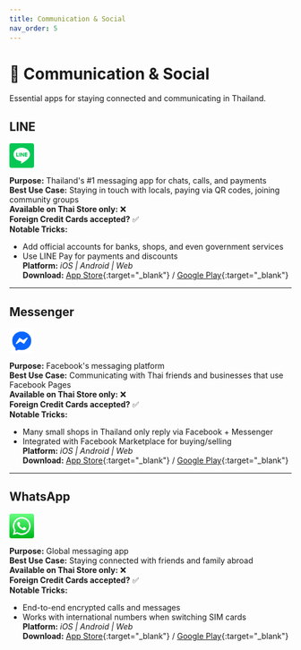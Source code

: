 ```yaml
---
title: Communication & Social
nav_order: 5
---
```


# 💬 Communication & Social

Essential apps for staying connected and communicating in Thailand.

## LINE

<img src="icons/line.jpg" alt="LINE icon" width="44" height="44" style="vertical-align:text-bottom;border-radius:4px"/>

**Purpose:** Thailand's #1 messaging app for chats, calls, and payments  
**Best Use Case:** Staying in touch with locals, paying via QR codes, joining community groups  
**Available on Thai Store only:** ❌  
**Foreign Credit Cards accepted?** ✅  
**Notable Tricks:**  
- Add official accounts for banks, shops, and even government services  
- Use LINE Pay for payments and discounts  
**Platform:** *iOS | Android | Web*  
**Download:** [App Store](https://apps.apple.com/th/app/line/id443904275){:target="_blank"} / [Google Play](https://play.google.com/store/apps/details?id=jp.naver.line.android){:target="_blank"}

---

## Messenger

<img src="icons/messenger.jpg" alt="Messenger icon" width="44" height="44" style="vertical-align:text-bottom;border-radius:4px"/>

**Purpose:** Facebook's messaging platform  
**Best Use Case:** Communicating with Thai friends and businesses that use Facebook Pages  
**Available on Thai Store only:** ❌  
**Foreign Credit Cards accepted?** ✅  
**Notable Tricks:**  
- Many small shops in Thailand only reply via Facebook + Messenger  
- Integrated with Facebook Marketplace for buying/selling  
**Platform:** *iOS | Android | Web*  
**Download:** [App Store](https://apps.apple.com/th/app/messenger/id454638411){:target="_blank"} / [Google Play](https://play.google.com/store/apps/details?id=com.facebook.orca){:target="_blank"}

---

## WhatsApp

<img src="icons/whatsapp.jpg" alt="WhatsApp icon" width="44" height="44" style="vertical-align:text-bottom;border-radius:4px"/>

**Purpose:** Global messaging app  
**Best Use Case:** Staying connected with friends and family abroad  
**Available on Thai Store only:** ❌  
**Foreign Credit Cards accepted?** ✅  
**Notable Tricks:**  
- End-to-end encrypted calls and messages  
- Works with international numbers when switching SIM cards  
**Platform:** *iOS | Android | Web*  
**Download:** [App Store](https://apps.apple.com/th/app/whatsapp-messenger/id310633997){:target="_blank"} / [Google Play](https://play.google.com/store/apps/details?id=com.whatsapp){:target="_blank"}
